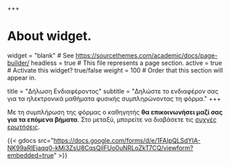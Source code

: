 +++
# About widget.
widget = "blank"  # See https://sourcethemes.com/academic/docs/page-builder/
headless = true  # This file represents a page section.
active = true  # Activate this widget? true/false
weight = 100  # Order that this section will appear in.

title = "Δήλωση Ενδιαφέροντος"
subtitle = "Δηλώστε το ενδιαφέρον σας για τα ηλεκτρονικά μαθήματα φυσικής συμπληρώνοντας τη φόρμα."
+++

Με τη συμπλήρωση της φόρμας o καθηγητής **θα επικοινωνήσει μαζί σας για τα επόμενα βήματα**. Στο μεταξύ, μπορείτε να διαβάσετε τις [συχνές ερωτήσεις](faq).

{{< gdocs src="https://docs.google.com/forms/d/e/1FAIpQLSdYIA-NK99aRlEjaqq0-kMi3ZsU8CqsQilFUo0uNRLoZkT7CQ/viewform?embedded=true" >}}